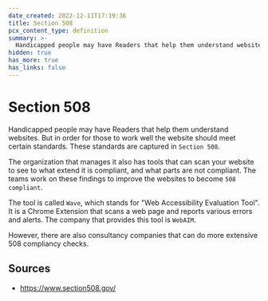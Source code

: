 ```yaml
---
date_created: 2022-12-11T17:19:36
title: Section 508
pcx_content_type: definition
summary: >-
  Handicapped people may have Readers that help them understand websites. But in order for those to work well the website should meet certain standards. These standards are called `Section 508`.
hidden: true
has_more: true
has_links: false
---
```


# Section 508

Handicapped people may have Readers that help them understand websites. But in order for those to work well the website should meet certain standards. These standards are captured in `Section 508`.

The organization that manages it also has tools that can scan your website to see to what extend it is compliant, and what parts are not compliant. The teams work on these findings to improve the websites to become `508 compliant`.

The tool is called `Wave`, which stands for "Web Accessibility Evaluation Tool". It is a Chrome Extension that scans a web page and reports various errors and alerts. The company that provides this tool is `WebAIM`.

However, there are also consultancy companies that can do more extensive 508 compliancy checks.

## Sources

- https://www.section508.gov/
